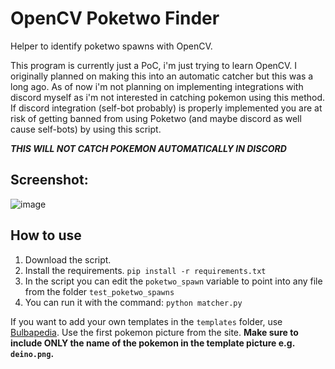 # OpenCV Poketwo Finder

Helper to identify poketwo spawns with OpenCV.

This program is currently just a PoC, i'm just trying to learn OpenCV. I originally planned on making this into an automatic catcher but this was a long ago. As of now i'm not planning on implementing integrations with discord myself as i'm not interested in catching pokemon using this method. 
If discord integration (self-bot probably) is properly implemented you are at risk of getting banned from using Poketwo (and maybe discord as well cause self-bots) by using this script.

***THIS WILL NOT CATCH POKEMON AUTOMATICALLY IN DISCORD***

## Screenshot:

![image](https://github.com/Bonkeyzz/py_poketwofinder/assets/23555978/3f3878ff-64e5-479f-bf98-44598f5322f1)

## How to use

1. Download the script.
2. Install the requirements. `pip install -r requirements.txt`
3. In the script you can edit the `poketwo_spawn` variable to point into any file from the folder `test_poketwo_spawns`
4. You can run it with the command: `python matcher.py`

If you want to add your own templates in the `templates` folder, use [Bulbapedia](bulbapedia.bulbagarden.net/). Use the first pokemon picture from the site.
**Make sure to include ONLY the name of the pokemon in the template picture e.g. `deino.png`.**



